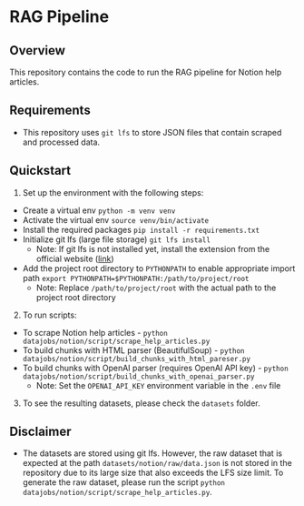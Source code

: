 # RAG Pipeline

## Overview
This repository contains the code to run the RAG pipeline for Notion help articles.

## Requirements
- This repository uses `git lfs` to store JSON files that contain scraped and processed data.

## Quickstart
1. Set up the environment with the following steps:
* Create a virtual env `python -m venv venv`
* Activate the virtual env `source venv/bin/activate`
* Install the required packages `pip install -r requirements.txt`
* Initialize git lfs (large file storage) `git lfs install`
  - Note: If git lfs is not installed yet, install the extension from the official website ([link](https://git-lfs.com/))
* Add the project root directory to `PYTHONPATH` to enable appropriate import path `export PYTHONPATH=$PYTHONPATH:/path/to/project/root`
  - Note: Replace `/path/to/project/root` with the actual path to the project root directory

2. To run scripts:
* To scrape Notion help articles - `python datajobs/notion/script/scrape_help_articles.py`
* To build chunks with HTML parser (BeautifulSoup) - `python datajobs/notion/script/build_chunks_with_html_pareser.py`
* To build chunks with OpenAI parser (requires OpenAI API key) - `python datajobs/notion/script/build_chunks_with_openai_parser.py`
  - Note: Set the `OPENAI_API_KEY` environment variable in the `.env` file

3. To see the resulting datasets, please check the `datasets` folder.

## Disclaimer
- The datasets are stored using git lfs. However, the raw dataset that is expected at the path
`datasets/notion/raw/data.json` is not stored in the repository due to its large size that also exceeds the LFS size limit.
To generate the raw dataset, please run the script `python datajobs/notion/script/scrape_help_articles.py`.